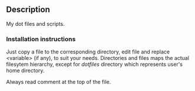 ## Description

My dot files and scripts.

### Installation instructions

Just copy a file to the corresponding directory, edit file and replace &lt;variable&gt; (if any), to suit your needs. Directories and files maps the actual filesytem hierarchy, except for *dotfiles* directory which represents user's home directory.

Always read comment at the top of the file.

